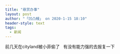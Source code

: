```yaml
---
title: "悬赏办事"
layout: post
author: "「凹凸鳗」 on 2020-1-15 18:10"
header-style: text
tags:
  - 新闻
---
```


<head></head>
<body>
  前几天在cityland被小菲偷了&nbsp; &nbsp;有没有能力强的去报复一下
 <br>
</body>


